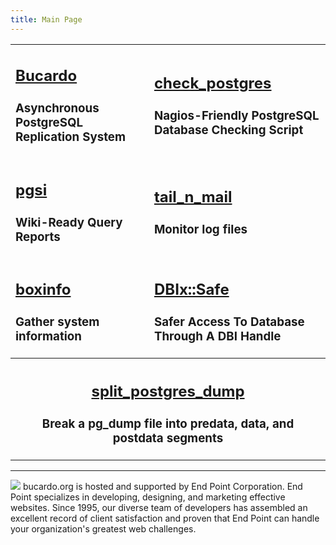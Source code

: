 ```yaml
---
title: Main Page
---
```


<table border="0" cellpadding="20">
<tr>
<td>
<h2 class="bucardo">
    <a href="{{ site.baseurl }}/Bucardo/">Bucardo</a>
</h2>
<h3 class="bucardo">
Asynchronous PostgreSQL Replication System

</h3>
</td>
<td>
<h2 class="check-postgres">
    <a href="{{ site.baseurl }}/check_postgres/">check_postgres</a>
</h2>
<h3 class="check-postgres">
Nagios-Friendly PostgreSQL Database Checking Script

</h3>
</td>
</tr>
<tr>
<td>
<h2 class="pgsi">
    <a href="{{ site.baseurl }}/Pgsi/">pgsi</a>
</h2>
<h3 class="pgsi">
Wiki-Ready Query Reports

</h3>
</td>
<td>
<h2 class="tnm">
    <a href="{{ site.baseurl }}/Tail_n_mail/">tail_n_mail</a>
</h2>
<h3 class="tnm">
Monitor log files

</h3>
</td>
</tr>
<tr>
<td>
<h2 class="boxinfo">
    <a href="{{ site.baseurl }}/Boxinfo/">boxinfo</a>
</h2>
<h3 class="boxinfo">
Gather system information

</h3>
</td>
<td>
<h2 class="dbix">
    <a href="{{ site.baseurl }}/DBIx-Safe/">DBIx::Safe</a>
</h2>
<h3 class="dbix">
Safer Access To Database Through A DBI Handle

</h3>
</td>
</tr>
<tr>
<th colspan="2">
<h2 class="bucardo">
    <a href="{{ site.baseurl }}/Split_postgres_dump/">split_postgres_dump</a>
</h2>
<h3 class="bucardo">
Break a pg_dump file into predata, data, and postdata segments

</h3>
</th>
</tr>
</table>

------------------------------------------------------------------------

[<img src="{{ site.baseurl }}/images/End_point_light_on_dark-300x80.png">](http://www.endpoint.com) bucardo.org is hosted and supported by End Point Corporation. End Point specializes in developing, designing, and marketing effective websites. Since 1995, our diverse team of developers has assembled an excellent record of client satisfaction and proven that End Point can handle your organization's greatest web challenges.

